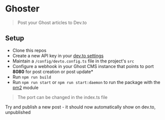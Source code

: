 # Ghoster

> Post your Ghost articles to Dev.to

## Setup

- Clone this repos
- Create a new API key in your [dev.to settings](https://dev.to/settings/account)
- Maintain a `/config/devto.config.ts` file in the project's `src`
- Configure a webhook in your Ghost CMS instance that points to port **8080** for post creation or post update*
- Run `npm run build`
- Run `npm run start` or `npm run start:daemon` to run the package with the [pm2](https://pm2.keymetrics.io/) module

> The port can be changed in the index.ts file

Try and publish a new post - it should now automatically show on dev.to, unpublished